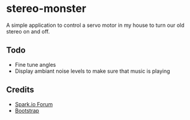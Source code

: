 stereo-monster
==============

A simple application to control a servo motor in my house to turn our old stereo on and off.

## Todo
* Fine tune angles
* Display ambiant noise levels to make sure that music is playing

## Credits
* [Spark.io Forum](http://devcenter.heroku.com/articles/buildpacks)
* [Bootstrap]()

